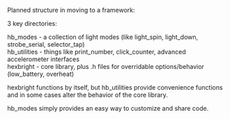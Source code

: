 Planned structure in moving to a framework:

3 key directories:

hb_modes - a collection of light modes (like light_spin, light_down, strobe_serial, selector_tap)<br>
hb_utilities - things like print_number, click_counter, advanced accelerometer interfaces<br>
hexbright - core library, plus .h files for overridable options/behavior (low_battery, overheat)<br>

hexbright functions by itself, but hb_utilities provide convenience functions and in some cases alter the behavior of the core library. 

hb_modes simply provides an easy way to customize and share code.
